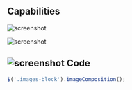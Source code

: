 Capabilities
---
![screenshot](http://f.cl.ly/items/2j3J1N332g3u1x2h2X1Z/%D0%A1%D0%BD%D0%B8%D0%BC%D0%BE%D0%BA%20%D1%8D%D0%BA%D1%80%D0%B0%D0%BD%D0%B0%202012-12-06%20%D0%B2%2023.17.04.png)

![screenshot](http://f.cl.ly/items/1q2r3h1F0Q0W2F1U2c2s/%D0%A1%D0%BD%D0%B8%D0%BC%D0%BE%D0%BA%20%D1%8D%D0%BA%D1%80%D0%B0%D0%BD%D0%B0%202012-12-06%20%D0%B2%2023.18.31.png)

![screenshot](http://f.cl.ly/items/123q0J1o3Q1A3Y0k1i1B/%D0%A1%D0%BD%D0%B8%D0%BC%D0%BE%D0%BA%20%D1%8D%D0%BA%D1%80%D0%B0%D0%BD%D0%B0%202012-12-06%20%D0%B2%2023.19.00.png)
Code
---
```javascript
$('.images-block').imageComposition();
```